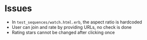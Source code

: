 # Issues

* In `test_sequences/watch.html.erb`, the aspect ratio is hardcoded
* User can join and rate by providing URLs, no check is done
* Rating stars cannot be changed after clicking once